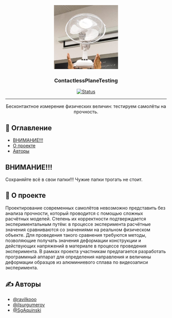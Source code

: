<p align="center">
  <a href="" rel="noopener">
 <img width=200px height=200px src="logo.png" alt="Project logo"></a>
</p>

<h3 align="center">ContactlessPlaneTesting </h3>

<div align="center">

[![Status](https://img.shields.io/badge/status-active-success.svg)]()

</div>

---

<p align="center"> Бесконтактное измерение физических величин: тестируем самолёты на прочность.
    <br> 
</p>

## 📝 Оглавление

- [ВНИМАНИЕ!!!](#attention)
- [О проекте](#about)
- [Авторы](#authors)

## ВНИМАНИЕ!!! <a name = "attention"></a>

Сохраняйте всё в свои папки!!! Чужие папки трогать не стоит.

## 🧐 О проекте <a name = "about"></a>

Проектирование современных самолётов невозможно представить без анализа прочности, который проводится с помощью сложных расчётных моделей. Степень их корректности подтверждается экспериментальным путём: в процессе эксперимента расчётные значения сравниваются со
значениями на реальном физическом объекте. Для проведения такого сравнения требуются методы, позволяющие получать значения деформации конструкции и действующих напряжений в материале в процессе проведения эксперимента. В рамках проекта участникам предлагается
разработать программный аппарат для определения направления и величины деформации образцов из алюминиевого сплава по видеозаписи эксперимента.


## ✍️ Авторы <a name = "authors"></a>

- [@ravilkooo](https://github.com/ravilkooo)
- [@ilsurgumerov](https://github.com/ilsurgumerov)
- [@SgAquinski](https://github.com/SgAquinski)


